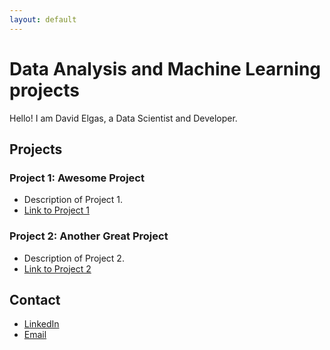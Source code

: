 ```yaml
---
layout: default
---
```


# Data Analysis and Machine Learning projects

Hello! I am David Elgas, a Data Scientist and Developer.

## Projects

### Project 1: Awesome Project
- Description of Project 1.
- [Link to Project 1](https://github.com/davidelgas/project1)

### Project 2: Another Great Project
- Description of Project 2.
- [Link to Project 2](https://github.com/davidelgas/project2)

## Contact
- [LinkedIn](https://www.linkedin.com/in/davidelgas/)
- [Email](mailto:davidelgas@hotmail.com)
